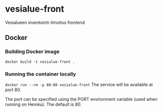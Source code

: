 # vesialue-front
Vesialueen inventointi-ilmoitus frontend


## Docker
### Building Docker image
```docker build -t vesialue-front .```

### Running the container locally
```docker run --rm -p 80:80 vesialue-front```
The service will be available at port 80.

The port can be specified using the PORT environment variable
(used when running on Heroku). The default is 80.
